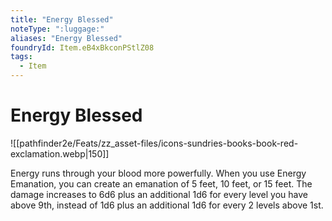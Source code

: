 ```yaml
---
title: "Energy Blessed"
noteType: ":luggage:"
aliases: "Energy Blessed"
foundryId: Item.eB4xBkconPStlZ08
tags:
  - Item
---
```


# Energy Blessed
![[pathfinder2e/Feats/zz_asset-files/icons-sundries-books-book-red-exclamation.webp|150]]

Energy runs through your blood more powerfully. When you use Energy Emanation, you can create an emanation of 5 feet, 10 feet, or 15 feet. The damage increases to 6d6 plus an additional 1d6 for every level you have above 9th, instead of 1d6 plus an additional 1d6 for every 2 levels above 1st.
